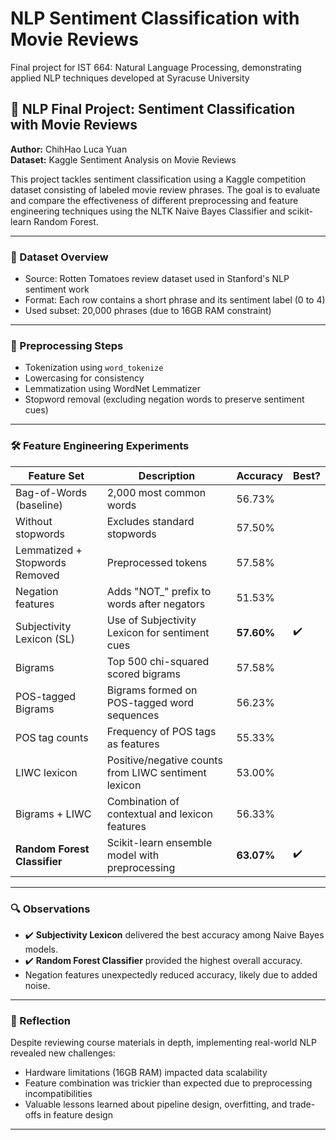 # NLP Sentiment Classification with Movie Reviews
Final project for IST 664: Natural Language Processing, demonstrating applied NLP techniques developed at Syracuse University


## 🧠 NLP Final Project: Sentiment Classification with Movie Reviews
**Author:** ChihHao Luca Yuan  
**Dataset:** Kaggle Sentiment Analysis on Movie Reviews  

This project tackles sentiment classification using a Kaggle competition dataset consisting of labeled movie review phrases. The goal is to evaluate and compare the effectiveness of different preprocessing and feature engineering techniques using the NLTK Naive Bayes Classifier and scikit-learn Random Forest.

---

### 📁 Dataset Overview
- Source: Rotten Tomatoes review dataset used in Stanford's NLP sentiment work
- Format: Each row contains a short phrase and its sentiment label (0 to 4)
- Used subset: 20,000 phrases (due to 16GB RAM constraint)

---

### 🧼 Preprocessing Steps
- Tokenization using `word_tokenize`
- Lowercasing for consistency
- Lemmatization using WordNet Lemmatizer
- Stopword removal (excluding negation words to preserve sentiment cues)

---

### 🛠️ Feature Engineering Experiments

| Feature Set                | Description                                             | Accuracy  | Best? |
|---------------------------|---------------------------------------------------------|-----------|--------|
| Bag-of-Words (baseline)   | 2,000 most common words                                 | 56.73%    |        |
| Without stopwords         | Excludes standard stopwords                            | 57.50%    |        |
| Lemmatized + Stopwords Removed | Preprocessed tokens                                | 57.58%    |        |
| Negation features         | Adds "NOT_" prefix to words after negators            | 51.53%    |        |
| Subjectivity Lexicon (SL) | Use of Subjectivity Lexicon for sentiment cues         | **57.60%** | ✔️     |
| Bigrams                   | Top 500 chi-squared scored bigrams                     | 57.58%    |        |
| POS-tagged Bigrams        | Bigrams formed on POS-tagged word sequences            | 56.23%    |        |
| POS tag counts            | Frequency of POS tags as features                      | 55.33%    |        |
| LIWC lexicon              | Positive/negative counts from LIWC sentiment lexicon   | 53.00%    |        |
| Bigrams + LIWC            | Combination of contextual and lexicon features         | 56.33%    |        |
| **Random Forest Classifier** | Scikit-learn ensemble model with preprocessing     | **63.07%** | ✔️     |

---

### 🔍 Observations
- ✔️ **Subjectivity Lexicon** delivered the best accuracy among Naive Bayes models.
- ✔️ **Random Forest Classifier** provided the highest overall accuracy.
- Negation features unexpectedly reduced accuracy, likely due to added noise.

---

### 📌 Reflection
Despite reviewing course materials in depth, implementing real-world NLP revealed new challenges:
- Hardware limitations (16GB RAM) impacted data scalability
- Feature combination was trickier than expected due to preprocessing incompatibilities
- Valuable lessons learned about pipeline design, overfitting, and trade-offs in feature design

---
